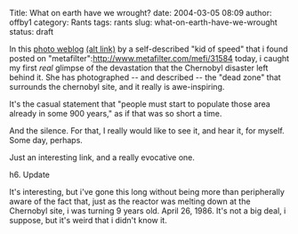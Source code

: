 Title: What on earth have we wrought?
date: 2004-03-05 08:09
author: offby1
category: Rants
tags: rants
slug: what-on-earth-have-we-wrought
status: draft

In this [photo weblog](http://www.angelfire.com/extreme4/kiddofspeed/page2.html) [(alt link)](http://www.ninja-assassin.com/mirror/Chernobyl/) by a self-described "kid of speed" that i found posted on "metafilter":http://www.metafilter.com/mefi/31584 today, i caught my first *real* glimpse of the devastation that the Chernobyl disaster left behind it. She has photographed \-- and described \-- the "dead zone" that surrounds the chernobyl site, and it really is awe-inspiring.

It's the casual statement that "people must start to populate those area already in some 900 years," as if that was so short a time.

And the silence. For that, I really would like to see it, and hear it, for myself. Some day, perhaps.

Just an interesting link, and a really evocative one.

h6. Update

It's interesting, but i've gone this long without being more than peripherally aware of the fact that, just as the reactor was melting down at the Chernobyl site, i was turning 9 years old. April 26, 1986. It's not a big deal, i suppose, but it's weird that i didn't know it.
